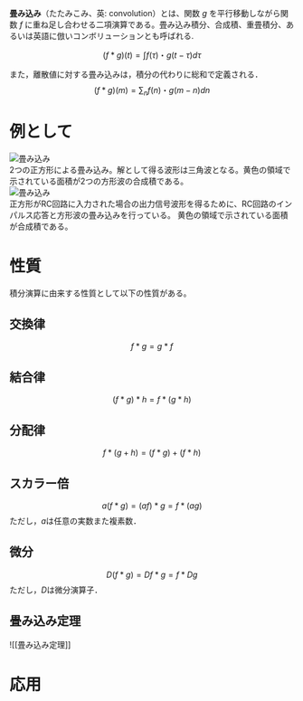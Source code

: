 **畳み込み**（たたみこみ、英: convolution）とは、関数 $g$ を平行移動しながら関数 $f$ に重ね足し合わせる二項演算である。畳み込み積分、合成積、重畳積分、あるいは英語に倣いコンボリューションとも呼ばれる.

$$ (f*g)(t) =\int_{}f(\tau)・g(t-\tau)d\tau
$$

また，離散値に対する畳み込みは，積分の代わりに総和で定義される．
$$ (f*g)(m) =\sum_{n}f(n)・g(m-n)dn
$$

# 例として
<img src="https://upload.wikimedia.org/wikipedia/commons/c/c6/Convolucion_Funcion_Pi.gif" alt="畳み込み" style="display:block; margin:auto;"> 
2つの正方形による畳み込み。解として得る波形は三角波となる。黄色の領域で示されている面積が2つの方形波の合成積である。


<img src="https://upload.wikimedia.org/wikipedia/commons/4/42/Convolucion_de_entrada_con_respuesta_al_impulso.gif" alt="畳み込み" style="display:block; margin:auto;"> 
正方形がRC回路に入力された場合の出力信号波形を得るために、RC回路のインパルス応答と方形波の畳み込みを行っている。 黄色の領域で示されている面積が合成積である。

# 性質
積分演算に由来する性質として以下の性質がある。
## 交換律
$$f*g = g*f$$

## 結合律
$$(f*g)*h = f*(g*h)$$

## 分配律
$$f*(g+h) = (f*g) + (f*h)$$

## スカラー倍
$$a(f*g) = (af)*g = f*(ag)$$
ただし，$a$は任意の実数また複素数．
## 微分
$$D(f*g)=Df*g=f*Dg$$
ただし，$D$は微分演算子．

## 畳み込み定理
![[畳み込み定理]]

# 応用
